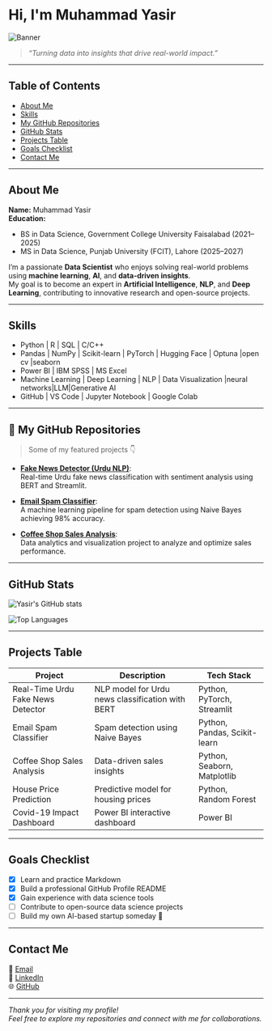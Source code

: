 #   Hi, I'm Muhammad Yasir

![Banner](https://media.giphy.com/media/26gssIytJvy1b1THO/giphy.gif)

> *“Turning data into insights that drive real-world impact.”*

---

##  Table of Contents
- [About Me](#-about-me)
- [Skills](#-skills)
- [My GitHub Repositories](#-my-github-repositories)
- [GitHub Stats](#-github-stats)
- [Projects Table](#-projects-table)
- [Goals Checklist](#-goals-checklist)
- [Contact Me](#-contact-me)

---

##   About Me
**Name:** Muhammad Yasir  
**Education:**  
-   BS in Data Science, Government College University Faisalabad (2021–2025)  
-   MS in Data Science, Punjab University (FCIT), Lahore (2025–2027)  

I’m a passionate **Data Scientist** who enjoys solving real-world problems using **machine learning**, **AI**, and **data-driven insights**.  
My goal is to become an expert in **Artificial Intelligence**, **NLP**, and **Deep Learning**, contributing to innovative research and open-source projects.

---

##   Skills
-   Python | R | SQL | C/C++  
-   Pandas | NumPy | Scikit-learn | PyTorch | Hugging Face | Optuna |open cv |seaborn 
-   Power BI | IBM SPSS | MS Excel  
-   Machine Learning | Deep Learning | NLP | Data Visualization |neural networks|LLM|Generative AI 
-   GitHub | VS Code | Jupyter Notebook | Google Colab  

---

## 📂 My GitHub Repositories
> Some of my featured projects 👇

- [**Fake News Detector (Urdu NLP)**](https://github.com/yasirrHanif/fake-news-detector):  
  Real-time Urdu fake news classification with sentiment analysis using BERT and Streamlit.  

- [**Email Spam Classifier**](https://github.com/yasirrHanif/email-spam-classifier):  
  A machine learning pipeline for spam detection using Naive Bayes achieving 98% accuracy.  

- [**Coffee Shop Sales Analysis**](https://github.com/yasirrHanif/coffee-sales-analysis):  
  Data analytics and visualization project to analyze and optimize sales performance.  

---

##  GitHub Stats
![Yasir's GitHub stats](https://github-readme-stats.vercel.app/api?username=yasirrHanif&show_icons=true&theme=radical)  

![Top Languages](https://github-readme-stats.vercel.app/api/top-langs/?username=yasirrHanif&layout=compact&theme=radical)

---

##  Projects Table

| Project | Description | Tech Stack |
|----------|--------------|-------------|
| Real-Time Urdu Fake News Detector | NLP model for Urdu news classification with BERT | Python, PyTorch, Streamlit |
| Email Spam Classifier | Spam detection using Naive Bayes | Python, Pandas, Scikit-learn |
| Coffee Shop Sales Analysis | Data-driven sales insights | Python, Seaborn, Matplotlib |
| House Price Prediction | Predictive model for housing prices | Python, Random Forest |
| Covid-19 Impact Dashboard | Power BI interactive dashboard | Power BI |

---

##  Goals Checklist
- [x] Learn and practice Markdown  
- [x] Build a professional GitHub Profile README  
- [x] Gain experience with data science tools  
- [ ] Contribute to open-source data science projects  
- [ ] Build my own AI-based startup someday 🚀  

---

##  Contact Me
📧 [Email](mailto:myasirrh@gmail.com)  
💼 [LinkedIn](https://www.linkedin.com/in/muhammad-yasir-a46abb273)  
🌐 [GitHub](https://github.com/yasirrHanif)

---

 *Thank you for visiting my profile!*  
*Feel free to explore my repositories and connect with me for collaborations.*

